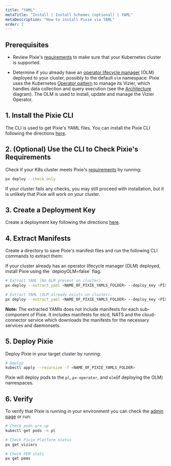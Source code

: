 ```yaml
---
title: "YAML"
metaTitle: "Install | Install Schemes (optional) | YAML"
metaDescription: "How to install Pixie via YAML"
order: 2
---
```


## Prerequisites

- Review Pixie's [requirements](/installing-pixie/requirements) to make sure that your Kubernetes cluster is supported.

- Determine if you already have an [operator lifecycle manager](https://docs.openshift.com/container-platform/4.5/operators/understanding/olm/olm-understanding-olm.html) (OLM) deployed to your cluster, possibly to the default `olm` namespace. Pixie uses the Kubernetes [Operator pattern](https://kubernetes.io/docs/concepts/extend-kubernetes/operator/) to manage its Vizier, which handles data collection and query execution (see the [Architecture](/about-pixie/what-is-pixie/#system-architecture) diagram). The OLM is used to install, update and manage the Vizier Operator.

## 1. Install the Pixie CLI

The CLI is used to get Pixie's YAML files. You can install the Pixie CLI following the directions [here](/installing-pixie/install-schemes/cli/).

## 2. (Optional) Use the CLI to Check Pixie's Requirements

Check if your K8s cluster meets Pixie's [requirements](/installing-pixie/requirements) by running:

```bash
px deploy --check_only
```

If your cluster fails any checks, you may still proceed with installation, but it is unlikely that Pixie will work on your cluster.

## 3. Create a Deployment Key

Create a deployment key following the directions [here](/reference/admin/deploy-keys/#create-a-deploy-key).

## 4. Extract Manifests

Create a directory to save Pixie's manifest files and run the following CLI commands to extract them:

<Alert variant="outlined" severity="info">
  If your cluster already has an operator lifecycle manager (OLM) deployed, install Pixie using the `deployOLM=false` flag.
</Alert>

``` bash
# Extract YAML (No OLM present on cluster).
px deploy --extract_yaml <NAME_OF_PIXIE_YAMLS_FOLDER> --deploy_key <PIXIE_DEPLOYMENT_KEY>

# Extract YAML (OLM already exists on cluster).
px deploy --extract_yaml <NAME_OF_PIXIE_YAMLS_FOLDER> --deploy_key <PIXIE_DEPLOYMENT_KEY> --deploy_olm=false

```

**Note:** The extracted YAMls does not include manifests for each sub-component of Pixie. It includes manifests for etcd, NATS and the cloud-connector service which downloads the manifests for the necessary services and daemonsets.

## 5. Deploy Pixie

Deploy Pixie in your target cluster by running:

``` bash
# Deploy
kubectl apply --recursive -f <NAME_OF_PIXIE_YAMLS_FOLDER>
```

Pixie will deploy pods to the `pl`, `px-operator`, and `olm`(if deploying the OLM) namespaces.

## 6. Verify

To verify that Pixie is running in your environment you can check the [admin page](https://work.withpixie.ai/admin) or run:

``` bash
# Check pods are up
kubectl get pods -n pl

# Check Pixie Platform status
px get viziers

# Check PEM stats
px get pems
```
